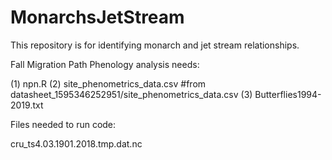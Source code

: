 # MonarchsJetStream
This repository is for identifying monarch and jet stream relationships.

Fall Migration Path Phenology analysis needs:

(1) npn.R
(2) site_phenometrics_data.csv #from datasheet_1595346252951/site_phenometrics_data.csv
(3) Butterflies1994-2019.txt

Files needed to run code:

cru_ts4.03.1901.2018.tmp.dat.nc
